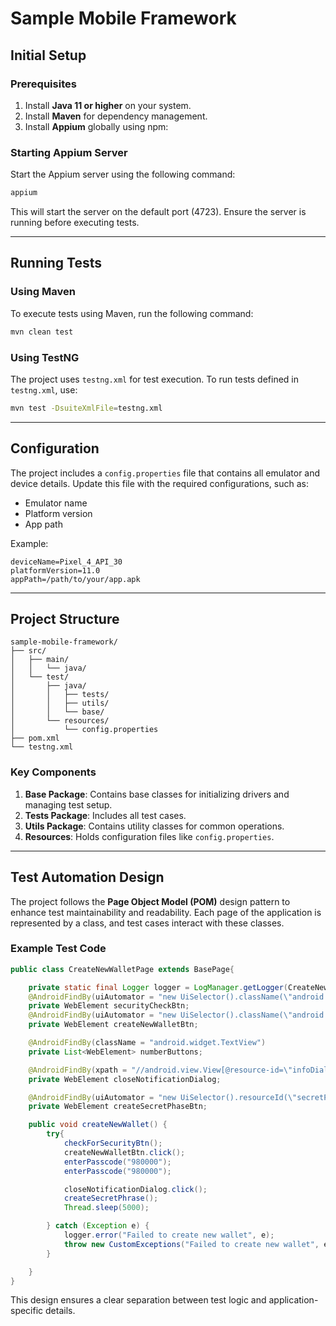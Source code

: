 # Sample Mobile Framework

## Initial Setup

### Prerequisites
1. Install **Java 11 or higher** on your system.
2. Install **Maven** for dependency management.
3. Install **Appium** globally using npm:

### Starting Appium Server
Start the Appium server using the following command:
```bash
appium
```
This will start the server on the default port (4723). Ensure the server is running before executing tests.

---

## Running Tests

### Using Maven
To execute tests using Maven, run the following command:
```bash
mvn clean test
```

### Using TestNG
The project uses `testng.xml` for test execution. To run tests defined in `testng.xml`, use:
```bash
mvn test -DsuiteXmlFile=testng.xml
```

---

## Configuration

The project includes a `config.properties` file that contains all emulator and device details. Update this file with the required configurations, such as:
- Emulator name
- Platform version
- App path

Example:
```properties
deviceName=Pixel_4_API_30
platformVersion=11.0
appPath=/path/to/your/app.apk
```

---

## Project Structure

```
sample-mobile-framework/
├── src/
│   ├── main/
│   │   └── java/
│   └── test/
│       ├── java/
│       │   ├── tests/
│       │   ├── utils/
│       │   └── base/
│       └── resources/
│           └── config.properties
├── pom.xml
└── testng.xml
```

### Key Components
1. **Base Package**: Contains base classes for initializing drivers and managing test setup.
2. **Tests Package**: Includes all test cases.
3. **Utils Package**: Contains utility classes for common operations.
4. **Resources**: Holds configuration files like `config.properties`.

---

## Test Automation Design

The project follows the **Page Object Model (POM)** design pattern to enhance test maintainability and readability. Each page of the application is represented by a class, and test cases interact with these classes.

### Example Test Code
```java
public class CreateNewWalletPage extends BasePage{

    private static final Logger logger = LogManager.getLogger(CreateNewWalletPage.class);
    @AndroidFindBy(uiAutomator = "new UiSelector().className(\"android.widget.Button\").instance(1)")
    private WebElement securityCheckBtn;
    @AndroidFindBy(uiAutomator = "new UiSelector().className(\"android.widget.Button\").instance(0)")
    private WebElement createNewWalletBtn;

    @AndroidFindBy(className = "android.widget.TextView")
    private List<WebElement> numberButtons;

    @AndroidFindBy(xpath = "//android.view.View[@resource-id=\"infoDialogContent\"]/android.widget.TextView\n")
    private WebElement closeNotificationDialog;

    @AndroidFindBy(uiAutomator = "new UiSelector().resourceId(\"secretPhraseCreateButton\")")
    private WebElement createSecretPhaseBtn;

    public void createNewWallet() {
        try{
            checkForSecurityBtn();
            createNewWalletBtn.click();
            enterPasscode("980000");
            enterPasscode("980000");

            closeNotificationDialog.click();
            createSecretPhrase();
            Thread.sleep(5000);

        } catch (Exception e) {
            logger.error("Failed to create new wallet", e);
            throw new CustomExceptions("Failed to create new wallet", e);
        }

    }
}
```

This design ensures a clear separation between test logic and application-specific details.
